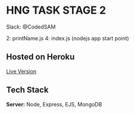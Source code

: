 # HNG TASK STAGE 2

Slack: @CodedSAM

2: printName.js
4: index.js (nodejs app start point)

## Hosted on Heroku
[Live Version](https://resume-hng-codedsam.herokuapp.com/)

## Tech Stack

**Server:** Node, Express, EJS, MongoDB
